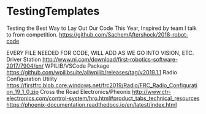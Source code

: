 # TestingTemplates
Testing the Best Way to Lay Out Our Code This Year, Inspired by team I talk to from competition. https://github.com/SachemAftershock/2018-robot-code

EVERY FILE NEEDED FOR CODE, WILL ADD AS WE GO INTO VISION, ETC.
Driver Station
http://www.ni.com/download/first-robotics-software-2017/7904/en/
WPILIB/VSCode Package
https://github.com/wpilibsuite/allwpilib/releases/tag/v2019.1.1
Radio Configuration Utility
https://firstfrc.blob.core.windows.net/frc2019/Radio/FRC_Radio_Configuration_19_1_0.zip
Cross the Road Electronics/Pheonix
http://www.ctr-electronics.com/control-system/hro.html#product_tabs_technical_resources
https://phoenix-documentation.readthedocs.io/en/latest/index.html
